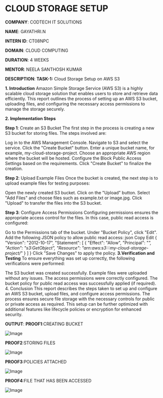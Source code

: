 # CLOUD STORAGE SETUP

**COMPANY**:  CODTECH IT SOLUTIONS

**NAME**:     GAYATHRI.N

**INTERN ID**: CT08NPC

**DOMAIN**: CLOUD COMPUTING

**DURATION**: 4 WEEKS

**MENTOR**: NEELA SANTHOSH KUMAR

**DESCRIPTION**:
**TASK-1:** Cloud Storage Setup on AWS S3

**1. Introduction**
Amazon Simple Storage Service (AWS S3) is a highly scalable cloud storage solution that enables users to store and retrieve data efficiently. This report outlines the process of setting up an AWS S3 bucket, uploading files, and configuring the necessary access permissions to manage the storage securely.

**2. Implementation Steps**

**Step 1**: Create an S3 Bucket
The first step in the process is creating a new S3 bucket for storing files. The steps involved are:

Log in to the AWS Management Console.
Navigate to S3 and select the service.
Click the "Create Bucket" button.
Enter a unique bucket name, for example, my-cloud-storage-project.
Choose an appropriate AWS region where the bucket will be hosted.
Configure the Block Public Access Settings based on the requirements.
Click "Create Bucket" to finalize the creation.

**Step 2**: Upload Example Files
Once the bucket is created, the next step is to upload example files for testing purposes:

Open the newly created S3 bucket.
Click on the "Upload" button.
Select "Add Files" and choose files such as example.txt or image.jpg.
Click "Upload" to transfer the files into the S3 bucket.

**Step 3**: Configure Access Permissions
Configuring permissions ensures the appropriate access control for the files. In this case, public read access is configured:

Go to the Permissions tab of the bucket.
Under "Bucket Policy", click "Edit".
Add the following JSON policy to allow public read access:
json
Copy
Edit
{
  "Version": "2012-10-17",
  "Statement": [
    {
      "Effect": "Allow",
      "Principal": "*",
      "Action": "s3:GetObject",
      "Resource": "arn:aws:s3:::my-cloud-storage-project/*"
    }
  ]
}
Click "Save Changes" to apply the policy.
**3.Verification and Testing**
To ensure everything was set up correctly, the following verifications were performed:

The S3 bucket was created successfully.
Example files were uploaded without any issues.
The access permissions were correctly configured.
The bucket policy for public read access was successfully applied (if required).
4. Conclusion
This report describes the steps taken to set up and configure an AWS S3 bucket, upload files, and configure access permissions. The process ensures secure file storage with the necessary controls for public or private access as required. This setup can be further optimized with additional features like lifecycle policies or encryption for enhanced security.

**OUTPUT**:
**PROOF1**:CREATING BUCKET

![Image](https://github.com/user-attachments/assets/6d736642-6f19-43fb-af8c-6b406eaf1ad5)


**PROOF2**:STORING FILES

![Image](https://github.com/user-attachments/assets/91f7e556-8e2b-408d-9ece-60142f4220a9)


**PROOF3**:POLICIES ATTACHED

![Image](https://github.com/user-attachments/assets/f0909919-836b-4696-ae10-f82c50d9e4aa)


**PROOF4**:FILE THAT HAS BEEN ACCESSED

![Image](https://github.com/user-attachments/assets/4bd81b2d-bfaf-487b-a039-2aa636f9c5a9)
